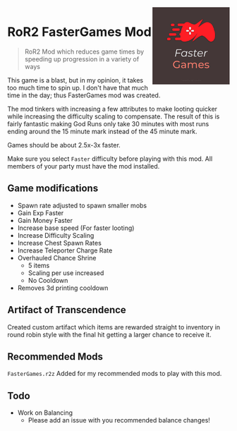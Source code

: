 <img src="icon.png" align="right" height="175px" width="175px" />

# RoR2 FasterGames Mod

> RoR2 Mod which reduces game times by speeding up progression in a variety of ways

This game is a blast, but in my opinion, it takes too much time to spin up. I don't have that much time in the day; thus FasterGames mod was created.

The mod tinkers with increasing a few attributes to make looting quicker while increasing the difficulty scaling to compensate. The result of this is fairly fantastic making God Runs only take 30 minutes with most runs ending around the 15 minute mark instead of the 45 minute mark.

Games should be about 2.5x-3x faster.

Make sure you select `Faster` difficulty before playing with this mod. All members of your party must have the mod installed.

## Game modifications

- Spawn rate adjusted to spawn smaller mobs
- Gain Exp Faster
- Gain Money Faster
- Increase base speed (For faster looting)
- Increase Difficulty Scaling
- Increase Chest Spawn Rates
- Increase Teleporter Charge Rate
- Overhauled Chance Shrine
  - 5 items
  - Scaling per use increased
  - No Cooldown
- Removes 3d printing cooldown

## Artifact of Transcendence

Created custom artifact which items are rewarded straight to inventory in round robin style with the final hit getting a larger chance to receive it.

## Recommended Mods

`FasterGames.r2z` Added for my recommended mods to play with this mod.

## Todo

- Work on Balancing
  - Please add an issue with you recommended balance changes!
